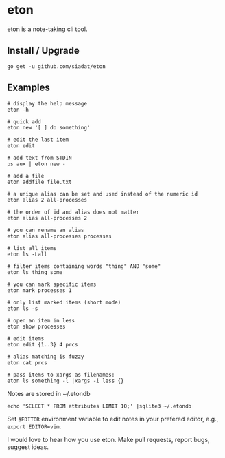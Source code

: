 # eton

eton is a note-taking cli tool.

## Install / Upgrade

    go get -u github.com/siadat/eton

## Examples

    # display the help message
    eton -h

    # quick add
    eton new '[ ] do something'

    # edit the last item
    eton edit

    # add text from STDIN
    ps aux | eton new -

    # add a file
    eton addfile file.txt

    # a unique alias can be set and used instead of the numeric id
    eton alias 2 all-processes

    # the order of id and alias does not matter
    eton alias all-processes 2

    # you can rename an alias
    eton alias all-processes processes

    # list all items
    eton ls -Lall

    # filter items containing words "thing" AND "some"
    eton ls thing some

    # you can mark specific items
    eton mark processes 1

    # only list marked items (short mode)
    eton ls -s

    # open an item in less
    eton show processes

    # edit items
    eton edit {1..3} 4 prcs

    # alias matching is fuzzy
    eton cat prcs

    # pass items to xargs as filenames:
    eton ls something -l |xargs -i less {}

Notes are stored in ~/.etondb

    echo 'SELECT * FROM attributes LIMIT 10;' |sqlite3 ~/.etondb

Set `$EDITOR` environment variable to edit notes in your prefered editor, e.g., `export EDITOR=vim`.

I would love to hear how you use eton. Make pull requests, report bugs, suggest ideas.
